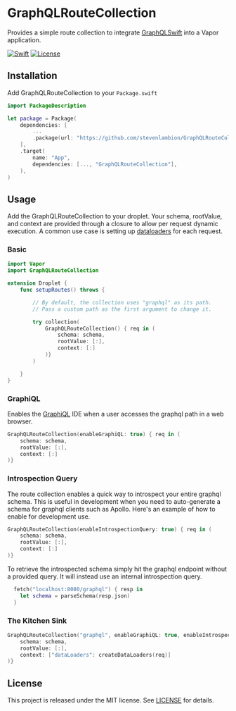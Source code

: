 # GraphQLRouteCollection

Provides a simple route collection to integrate [GraphQLSwift](https://github.com/GraphQLSwift/GraphQL) into a Vapor application.

[![Swift][swift-badge]][swift-url]
[![License][mit-badge]][mit-url]

## Installation

Add GraphQLRouteCollection to your `Package.swift`

```swift
import PackageDescription

let package = Package(
    dependencies: [
        ...
        .package(url: "https://github.com/stevenlambion/GraphQLRouteCollection.git", .upToNextMajor(from: "0.0.1")),
    ],
    .target(
        name: "App",
        dependencies: [..., "GraphQLRouteCollection"],
    ),
)
```

## Usage

Add the GraphQLRouteCollection to your droplet. Your schema, rootValue, and context are provided through a closure to allow per request dynamic execution. A common use case is setting up [dataloaders](https://github.com/facebook/dataloader) for each request.

### Basic

```swift
import Vapor
import GraphQLRouteCollection

extension Droplet {
    func setupRoutes() throws {

        // By default, the collection uses "graphql" as its path.
        // Pass a custom path as the first argument to change it.

        try collection(
            GraphQLRouteCollection() { req in (
                schema: schema,
                rootValue: [:],
                context: [:]
            )}
        )

    }
}
```

### GraphiQL

Enables the [GraphiQL](https://github.com/graphql/graphiql) IDE when a user accesses the graphql path in a web browser.

```swift
GraphQLRouteCollection(enableGraphiQL: true) { req in (
    schema: schema,
    rootValue: [:],
    context: [:]
)}
```

### Introspection Query

The route collection enables a quick way to introspect your entire graphql schema. This is useful in development when you need to auto-generate a schema for graphql clients such as Apollo. Here's an example of how to enable for development use.

```swift
GraphQLRouteCollection(enableIntrospectionQuery: true) { req in (
    schema: schema,
    rootValue: [:],
    context: [:]
)}
```

To retrieve the introspected schema simply hit the graphql endpoint without a provided query. It will instead use an internal introspection query.

```swift
  fetch("localhost:8080/graphql") { resp in
    let schema = parseSchema(resp.json)
  }
```

### The Kitchen Sink

```swift
GraphQLRouteCollection("graphql", enableGraphiQL: true, enableIntrospectionQuery: true) { req in (
    schema: schema,
    rootValue: [:],
    context: ["dataLoaders": createDataLoaders(req)]
)}
```

## License

This project is released under the MIT license. See [LICENSE](LICENSE) for details.

[swift-badge]: https://img.shields.io/badge/Swift-4-orange.svg?style=flat
[swift-url]: https://swift.org
[mit-badge]: https://img.shields.io/badge/License-MIT-blue.svg?style=flat
[mit-url]: https://tldrlegal.com/license/mit-license
[slack-image]: http://s13.postimg.org/ybwy92ktf/Slack.png
[slack-badge]: https://zewo-slackin.herokuapp.com/badge.svg
[slack-url]: http://slack.zewo.io
[travis-badge]: https://travis-ci.org/GraphQLSwift/GraphQL.svg?branch=master
[travis-url]: https://travis-ci.org/GraphQLSwift/GraphQL
[codecov-badge]: https://codecov.io/gh/GraphQLSwift/GraphQL/branch/master/graph/badge.svg
[codecov-url]: https://codecov.io/gh/GraphQLSwift/GraphQL
[codebeat-badge]: https://codebeat.co/badges/13293962-d1d8-4906-8e62-30a2cbb66b38
[codebeat-url]: https://codebeat.co/projects/github-com-graphqlswift-graphql
